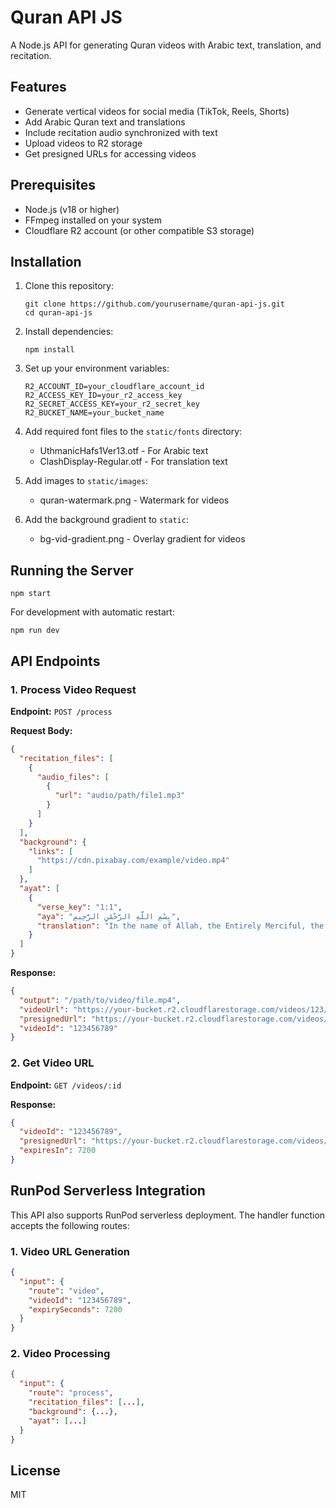 # Quran API JS

A Node.js API for generating Quran videos with Arabic text, translation, and recitation.

## Features

- Generate vertical videos for social media (TikTok, Reels, Shorts)
- Add Arabic Quran text and translations
- Include recitation audio synchronized with text
- Upload videos to R2 storage
- Get presigned URLs for accessing videos

## Prerequisites

- Node.js (v18 or higher)
- FFmpeg installed on your system
- Cloudflare R2 account (or other compatible S3 storage)

## Installation

1. Clone this repository:
   ```
   git clone https://github.com/yourusername/quran-api-js.git
   cd quran-api-js
   ```

2. Install dependencies:
   ```
   npm install
   ```

3. Set up your environment variables:
   ```
   R2_ACCOUNT_ID=your_cloudflare_account_id
   R2_ACCESS_KEY_ID=your_r2_access_key
   R2_SECRET_ACCESS_KEY=your_r2_secret_key
   R2_BUCKET_NAME=your_bucket_name
   ```

4. Add required font files to the `static/fonts` directory:
   - UthmanicHafs1Ver13.otf - For Arabic text
   - ClashDisplay-Regular.otf - For translation text

5. Add images to `static/images`:
   - quran-watermark.png - Watermark for videos

6. Add the background gradient to `static`:
   - bg-vid-gradient.png - Overlay gradient for videos

## Running the Server

```
npm start
```

For development with automatic restart:
```
npm run dev
```

## API Endpoints

### 1. Process Video Request

**Endpoint:** `POST /process`

**Request Body:**
```json
{
  "recitation_files": [
    {
      "audio_files": [
        {
          "url": "audio/path/file1.mp3"
        }
      ]
    }
  ],
  "background": {
    "links": [
      "https://cdn.pixabay.com/example/video.mp4"
    ]
  },
  "ayat": [
    {
      "verse_key": "1:1",
      "aya": "بِسْمِ اللَّهِ الرَّحْمَٰنِ الرَّحِيمِ",
      "translation": "In the name of Allah, the Entirely Merciful, the Especially Merciful"
    }
  ]
}
```

**Response:**
```json
{
  "output": "/path/to/video/file.mp4",
  "videoUrl": "https://your-bucket.r2.cloudflarestorage.com/videos/123/final_output.mp4",
  "presignedUrl": "https://your-bucket.r2.cloudflarestorage.com/videos/123/final_output.mp4?token=...",
  "videoId": "123456789"
}
```

### 2. Get Video URL

**Endpoint:** `GET /videos/:id`

**Response:**
```json
{
  "videoId": "123456789",
  "presignedUrl": "https://your-bucket.r2.cloudflarestorage.com/videos/123/final_output.mp4?token=...",
  "expiresIn": 7200
}
```

## RunPod Serverless Integration

This API also supports RunPod serverless deployment. The handler function accepts the following routes:

### 1. Video URL Generation

```json
{
  "input": {
    "route": "video",
    "videoId": "123456789",
    "expirySeconds": 7200
  }
}
```

### 2. Video Processing

```json
{
  "input": {
    "route": "process",
    "recitation_files": [...],
    "background": {...},
    "ayat": [...]
  }
}
```

## License

MIT